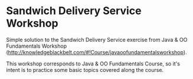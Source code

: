 Sandwich Delivery Service Workshop
==================================

Simple solution to the Sandwich Delivery Service exercise from Java & OO Fundamentals Workshop (http://knowledgeblackbelt.com/#!Course/javaoofundamentalsworkshop).

This workshop corresponds to Java & OO Fundamentals Course, so it's intent is to practice some basic topics covered along the course.
